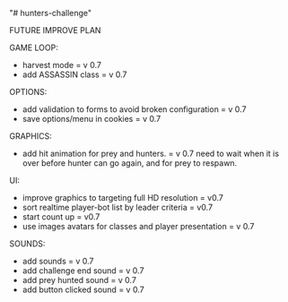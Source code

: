 "# hunters-challenge" 

FUTURE IMPROVE PLAN

GAME LOOP:
- harvest mode = v 0.7
- add ASSASSIN class = v 0.7

OPTIONS:
- add validation to forms to avoid broken configuration = v 0.7
- save options/menu in cookies = v 0.7

GRAPHICS:
- add hit animation for prey and hunters. = v 0.7
need to wait when it is over before hunter can go again, and for prey to respawn.

UI:
- improve graphics to targeting full HD resolution = v0.7 
- sort realtime player-bot list by leader criteria = v0.7
- start count up = v0.7
- use images avatars for classes and player presentation = v 0.7

SOUNDS:
- add sounds = v 0.7
- add challenge end sound = v 0.7
- add prey hunted sound = v 0.7
- add button clicked sound = v 0.7